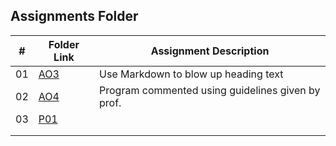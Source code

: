 ##  Assignments Folder

|   #   | Folder Link          | Assignment Description                            |
| :---: | -------------------- | ------------------------------------------------- |
|  01   | [AO3](AO3/README.md) | Use Markdown to blow up heading text              |
|  02   | [AO4](AO4/README.md) | Program commented using guidelines given by prof. |
|  03   | [P01](P01/README.md) |                                                   |
|       |                      |                                                   |
|       |                      |                                                   |